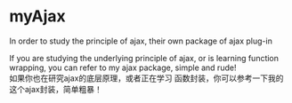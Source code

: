 # myAjax
In order to study the principle of ajax, their own package of ajax plug-in



If you are studying the underlying principle of ajax, or is learning function wrapping, you can refer to my ajax package, simple and rude!<br/>
如果你也在研究ajax的底层原理，或者正在学习 函数封装，你可以参考一下我的这个ajax封装，简单粗暴！
